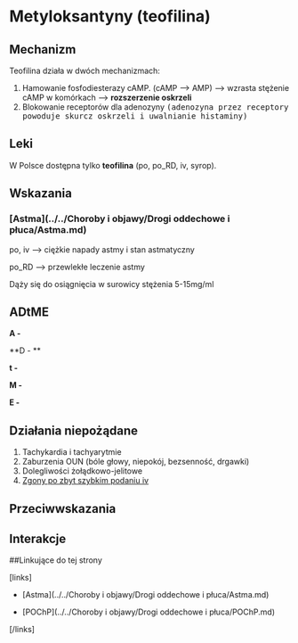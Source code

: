 # Metyloksantyny (teofilina)

## Mechanizm

Teofilina działa w dwóch mechanizmach:

1. Hamowanie fosfodiesterazy cAMP. (cAMP --> AMP) --> wzrasta stężenie cAMP w komórkach --> **rozszerzenie oskrzeli**
2. Blokowanie receptorów dla adenozyny <samp>(adenozyna przez receptory powoduje skurcz oskrzeli i uwalnianie histaminy)</samp>





## Leki

W Polsce dostępna tylko **teofilina** (po, po_RD, iv, syrop). 



## Wskazania

### [Astma](../../Choroby i objawy/Drogi oddechowe i płuca/Astma.md)

po, iv --> ciężkie napady astmy i stan astmatyczny

po_RD --> przewlekłe leczenie astmy

Dąży się do osiągnięcia w surowicy stężenia 5-15mg/ml



## ADtME

**A -**

**D - **

**t -**

**M -**

**E -**



## Działania niepożądane

1. Tachykardia i tachyarytmie
2. Zaburzenia OUN (bóle głowy, niepokój, bezsenność, drgawki)
3. Dolegliwości żołądkowo-jelitowe
4. <u>Zgony po zbyt szybkim podaniu iv</u>





## Przeciwwskazania





## Interakcje





##Linkujące do tej strony

[links]

- [Astma](../../Choroby i objawy/Drogi oddechowe i płuca/Astma.md)

- [POChP](../../Choroby i objawy/Drogi oddechowe i płuca/POChP.md)


[/links]











